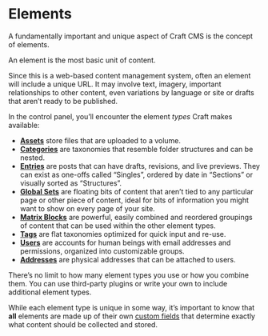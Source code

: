 # Elements

A fundamentally important and unique aspect of Craft CMS is the concept of elements.

An element is the most basic unit of content.

Since this is a web-based content management system, often an element will include a unique URL. It may involve text, imagery, important relationships to other content, even variations by language or site or drafts that aren’t ready to be published.

In the control panel, you’ll encounter the element *types* Craft makes available:

- [**Assets**](assets.md) store files that are uploaded to a volume.
- [**Categories**](categories.md) are taxonomies that resemble folder structures and can be nested.
- [**Entries**](entries.md) are posts that can have drafts, revisions, and live previews. They can exist as one-offs called “Singles”, ordered by date in “Sections” or visually sorted as “Structures”.
- [**Global Sets**](globals.md) are floating bits of content that aren’t tied to any particular page or other piece of content, ideal for bits of information you might want to show on every page of your site.
- [**Matrix Blocks**](matrix-blocks.md) are powerful, easily combined and reordered groupings of content that can be used within the other element types.
- [**Tags**](tags.md) are flat taxonomies optimized for quick input and re-use.
- [**Users**](users.md) are accounts for human beings with email addresses and permissions, organized into customizable groups.
- [**Addresses**](addresses.md) are physical addresses that can be attached to users.

There’s no limit to how many element types you use or how you combine them. You can use third-party plugins or write your own to include additional element types.

While each element type is unique in some way, it’s important to know that **all** elements are made up of their own [custom fields](fields.md) that determine exactly what content should be collected and stored.